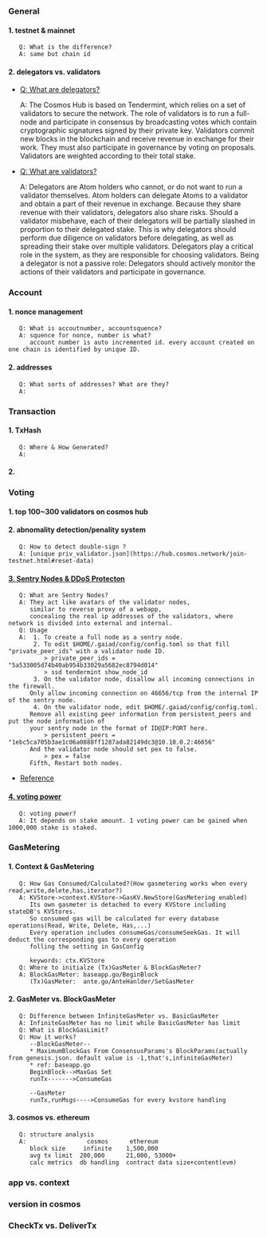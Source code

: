 ### General
#### 1. testnet & mainnet
       Q: What is the difference?
       A: same but chain id
#### 2. delegators vs. validators
   * [Q: What are delegators?](https://cosmos.network/docs/cosmos-hub/validators/validator-faq.html#what-is-a-delegator)

      A:  The Cosmos Hub is based on Tendermint, which relies on a set of validators to secure the network. The role of validators is to run a full-node and participate in consensus by broadcasting votes which contain cryptographic signatures signed by their private key. Validators commit new blocks in the blockchain and receive revenue in exchange for their work. They must also participate in governance by voting on proposals. Validators are weighted according to their total stake.

   * [Q: What are validators?](https://cosmos.network/docs/cosmos-hub/validators/validator-faq.html#what-is-a-validator)

      A: 
Delegators are Atom holders who cannot, or do not want to run a validator themselves. Atom holders can delegate Atoms to a validator and obtain a part of their revenue in exchange. Because they share revenue with their validators, delegators also share risks. Should a validator misbehave, each of their delegators will be partially slashed in proportion to their delegated stake. This is why delegators should perform due diligence on validators before delegating, as well as spreading their stake over multiple validators. Delegators play a critical role in the system, as they are responsible for choosing validators. Being a delegator is not a passive role: Delegators should actively monitor the actions of their validators and participate in governance.
### Account 
#### 1. nonce management
       Q: What is accoutnumber, accountsquence?
       A: squence for nonce, number is what?
          account number is auto incremented id. every account created on one chain is identified by unique ID. 
#### 2. addresses
       Q: What sorts of addresses? What are they?
       A: 
### Transaction
#### 1. TxHash
       Q: Where & How Generated?
       A:
#### 2. 
### Voting
#### 1. top 100~300 validators on cosmos hub
#### 2. abnomality detection/penality system
       Q: How to detect double-sign ?
       A: [unique priv_validator.json](https://hub.cosmos.network/join-testnet.html#reset-data)
#### [3. Sentry Nodes & DDoS Protecton](https://cosmos.network/docs/cosmos-hub/validators/security.html#sentry-nodes-ddos-protection)
       Q: What are Sentry Nodes?
       A: They act like avatars of the validator nodes,
          similar to reverse proxy of a webapp,
          concealing the real ip addresses of the validators, where network is divided into external and internal.
       Q: Usage
       A:  1. To create a full node as a sentry node.
           2. To edit $HOME/.gaiad/config/config.toml so that fill "private_peer_ids" with a validator node ID.
              > private_peer_ids = "5a533005d74b40ab954b33029a5682ec8794d014"
              > ssd tendermint show_node_id
           3. On the validator node, disallow all incoming connections in the firewall.
          Only allow incoming connection on 46656/tcp from the internal IP of the sentry node.
           4. On the validator node, edit $HOME/.gaiad/config/config.toml.
          Remove all existing peer information from persistent_peers and put the node information of
          your sentry node in the format of ID@IP:PORT here.
              > persistent_peers = "1ebc5ca705b3ae1c06a0888ff1287ada82149dc3@10.10.0.2:46656"
          And the validator node should set pex to false.
              > pex = false
          Fifth, Restart both nodes.    

  * [Reference](https://medium.com/forbole/a-step-by-step-guide-to-join-cosmos-hub-testnet-e591a3d2cb41)
#### [4. voting power](https://cosmos.network/docs/cosmos-hub/validators/validator-faq.html#general-concepts)
       Q: voting power? 
       A: It depends on stake amount. 1 voting power can be gained when 1000,000 stake is staked.
### GasMetering
#### 1. Context & GasMetering
       Q: How Gas Consumed/Calculated?(How gasmetering works when every read,write,delete,has,iterator?)
       A: KVStore->context.KVStore->GasKV.NewStore(GasMetering enabled)
          Its own gasmeter is detached to every KVStore including stateDB's KVStores.
          So consumed gas will be calculated for every database operations(Read, Write, Delete, Has,...)
          Every operation includes consumeGas/consumeSeekGas. It will deduct the corresponding gas to every operation
          folling the setting in GasConfig

          keywords: ctx.KVStore
       Q: Where to initialze (Tx)GasMeter & BlockGasMeter?
       A: BlockGasMeter: baseapp.go/BeginBlock
          (Tx)GasMeter:  ante.go/AnteHanlder/SetGasMeter
#### 2. GasMeter vs. BlockGasMeter
       Q: Difference between InfiniteGasMeter vs. BasicGasMeter
       A: InfiniteGasMeter has no limit while BasicGasMeter has limit
       Q: What is BlockGasLimit?
       Q: How it works?
          --BlockGasMeter--
          * MaximumBlockGas From ConsensusParams's BlockParams(actually from genesis.json. default value is -1,that's,infiniteGasMeter)
          * ref: baseapp.go
          BeginBlock-->MaxGas Set
          runTx------->ConsumeGas

          --GasMeter
          runTx,runMsgs---->ConsumeGas for every kvstore handling
#### 3. cosmos vs. ethereum
       Q: structure analysis
       A:                 cosmos      ethereum
          block size     infinite    1,500,000
          avg tx limit  200,000      21,000, 53000+
          calc metrics  db handling  contract data size+content(evm)
### app vs. context
### version in cosmos
###  CheckTx vs. DeliverTx
####
